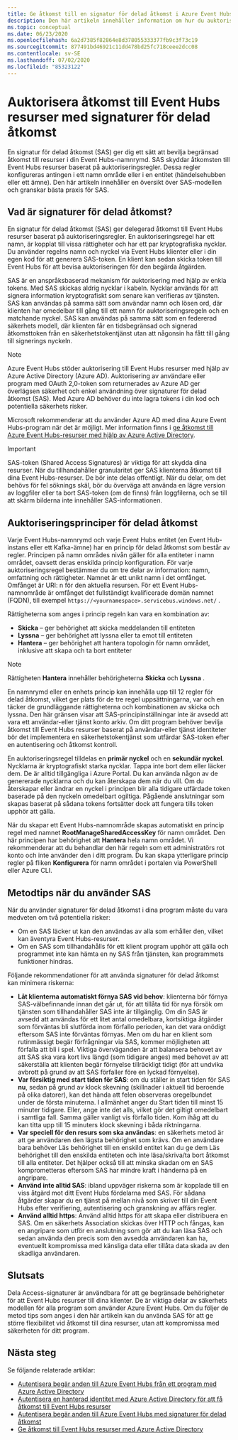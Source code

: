 ```yaml
---
title: Ge åtkomst till en signatur för delad åtkomst i Azure Event Hubs
description: Den här artikeln innehåller information om hur du auktoriserar åtkomst till Azure Event Hubs-resurser med hjälp av signaturer för delad åtkomst (SAS).
ms.topic: conceptual
ms.date: 06/23/2020
ms.openlocfilehash: 6a2d7385f82864e8d378055333377fb9c3f73c19
ms.sourcegitcommit: 877491bd46921c11dd478bd25fc718ceee2dcc08
ms.contentlocale: sv-SE
ms.lasthandoff: 07/02/2020
ms.locfileid: "85323122"
---
```

# <a name="authorizing-access-to-event-hubs-resources-using-shared-access-signatures"></a>Auktorisera åtkomst till Event Hubs resurser med signaturer för delad åtkomst
En signatur för delad åtkomst (SAS) ger dig ett sätt att bevilja begränsad åtkomst till resurser i din Event Hubs-namnrymd. SAS skyddar åtkomsten till Event Hubs resurser baserat på auktoriseringsregler. Dessa regler konfigureras antingen i ett namn område eller i en entitet (händelsehubben eller ett ämne). Den här artikeln innehåller en översikt över SAS-modellen och granskar bästa praxis för SAS.

## <a name="what-are-shared-access-signatures"></a>Vad är signaturer för delad åtkomst?
En signatur för delad åtkomst (SAS) ger delegerad åtkomst till Event Hubs resurser baserat på auktoriseringsregler. En auktoriseringsregel har ett namn, är kopplat till vissa rättigheter och har ett par kryptografiska nycklar. Du använder regelns namn och nyckel via Event Hubs klienter eller i din egen kod för att generera SAS-token. En klient kan sedan skicka token till Event Hubs för att bevisa auktoriseringen för den begärda åtgärden.

SAS är en anspråksbaserad mekanism för auktorisering med hjälp av enkla tokens. Med SAS skickas aldrig nycklar i kabeln. Nycklar används för att signera information kryptografiskt som senare kan verifieras av tjänsten. SAS kan användas på samma sätt som användar namn och lösen ord, där klienten har omedelbar till gång till ett namn för auktoriseringsregeln och en matchande nyckel. SAS kan användas på samma sätt som en federerad säkerhets modell, där klienten får en tidsbegränsad och signerad åtkomsttoken från en säkerhetstokentjänst utan att någonsin ha fått till gång till signerings nyckeln.

> [!NOTE]
> Azure Event Hubs stöder auktorisering till Event Hubs resurser med hjälp av Azure Active Directory (Azure AD). Auktorisering av användare eller program med OAuth 2,0-token som returnerades av Azure AD ger överlägsen säkerhet och enkel användning över signaturer för delad åtkomst (SAS). Med Azure AD behöver du inte lagra tokens i din kod och potentiella säkerhets risker.
>
> Microsoft rekommenderar att du använder Azure AD med dina Azure Event Hubs-program när det är möjligt. Mer information finns i [ge åtkomst till Azure Event Hubs-resurser med hjälp av Azure Active Directory](authorize-access-azure-active-directory.md).

> [!IMPORTANT]
> SAS-token (Shared Access Signatures) är viktiga för att skydda dina resurser. När du tillhandahåller granularitet ger SAS klienterna åtkomst till dina Event Hubs-resurser. De bör inte delas offentligt. När du delar, om det behövs för fel söknings skäl, bör du överväga att använda en lägre version av loggfiler eller ta bort SAS-token (om de finns) från loggfilerna, och se till att skärm bilderna inte innehåller SAS-informationen.

## <a name="shared-access-authorization-policies"></a>Auktoriseringsprinciper för delad åtkomst
Varje Event Hubs-namnrymd och varje Event Hubs entitet (en Event Hub-instans eller ett Kafka-ämne) har en princip för delad åtkomst som består av regler. Principen på namn områdes nivån gäller för alla entiteter i namn området, oavsett deras enskilda princip konfiguration.
För varje auktoriseringsregel bestämmer du om tre delar av information: namn, omfattning och rättigheter. Namnet är ett unikt namn i det omfånget. Omfånget är URI: n för den aktuella resursen. För ett Event Hubs-namnområde är omfånget det fullständigt kvalificerade domän namnet (FQDN), till exempel `https://<yournamespace>.servicebus.windows.net/` .

Rättigheterna som anges i princip regeln kan vara en kombination av:
- **Skicka** – ger behörighet att skicka meddelanden till entiteten
- **Lyssna** – ger behörighet att lyssna eller ta emot till entiteten
- **Hantera** – ger behörighet att hantera topologin för namn området, inklusive att skapa och ta bort entiteter

> [!NOTE]
> Rättigheten **Hantera** innehåller behörigheterna **Skicka** och **Lyssna** .

En namnrymd eller en enhets princip kan innehålla upp till 12 regler för delad åtkomst, vilket ger plats för de tre regel uppsättningarna, var och en täcker de grundläggande rättigheterna och kombinationen av skicka och lyssna. Den här gränsen visar att SAS-principinställningar inte är avsedd att vara ett användar-eller tjänst konto arkiv. Om ditt program behöver bevilja åtkomst till Event Hubs resurser baserat på användar-eller tjänst identiteter bör det implementera en säkerhetstokentjänst som utfärdar SAS-token efter en autentisering och åtkomst kontroll.

En auktoriseringsregel tilldelas en **primär nyckel** och en **sekundär nyckel**. Nycklarna är kryptografiskt starka nycklar. Tappa inte bort dem eller läcker dem. De är alltid tillgängliga i Azure Portal. Du kan använda någon av de genererade nycklarna och du kan återskapa dem när du vill. Om du återskapar eller ändrar en nyckel i principen blir alla tidigare utfärdade token baserade på den nyckeln omedelbart ogiltiga. Pågående anslutningar som skapas baserat på sådana tokens fortsätter dock att fungera tills token upphör att gälla.

När du skapar ett Event Hubs-namnområde skapas automatiskt en princip regel med namnet **RootManageSharedAccessKey** för namn området. Den här principen har behörighet att **Hantera** hela namn området. Vi rekommenderar att du behandlar den här regeln som ett administratörs rot konto och inte använder den i ditt program. Du kan skapa ytterligare princip regler på fliken **Konfigurera** för namn området i portalen via PowerShell eller Azure CLI.

## <a name="best-practices-when-using-sas"></a>Metodtips när du använder SAS
När du använder signaturer för delad åtkomst i dina program måste du vara medveten om två potentiella risker:

- Om en SAS läcker ut kan den användas av alla som erhåller den, vilket kan äventyra Event Hubs-resurser.
- Om en SAS som tillhandahålls för ett klient program upphör att gälla och programmet inte kan hämta en ny SAS från tjänsten, kan programmets funktioner hindras.

Följande rekommendationer för att använda signaturer för delad åtkomst kan minimera riskerna:

- **Låt klienterna automatiskt förnya SAS vid behov**: klienterna bör förnya SAS-välbefinnande innan det går ut, för att tillåta tid för nya försök om tjänsten som tillhandahåller SAS inte är tillgänglig. Om din SAS är avsedd att användas för ett litet antal omedelbara, kortsiktiga åtgärder som förväntas bli slutförda inom förfallo perioden, kan det vara onödigt eftersom SAS inte förväntas förnyas. Men om du har en klient som rutinmässigt begär förfrågningar via SAS, kommer möjligheten att förfalla att bli i spel. Viktiga överväganden är att balansera behovet av att SAS ska vara kort livs längd (som tidigare anges) med behovet av att säkerställa att klienten begär förnyelse tillräckligt tidigt (för att undvika avbrott på grund av att SAS förfaller före en lyckad förnyelse).
- **Var försiktig med start tiden för SAS**: om du ställer in start tiden för SAS **nu**, sedan på grund av klock skevning (skillnader i aktuell tid beroende på olika datorer), kan det hända att felen observeras oregelbundet under de första minuterna. I allmänhet anger du Start tiden till minst 15 minuter tidigare. Eller, ange inte det alls, vilket gör det giltigt omedelbart i samtliga fall. Samma gäller vanligt vis förfallo tiden. Kom ihåg att du kan titta upp till 15 minuters klock skevning i båda riktningarna. 
- **Var speciell för den resurs som ska användas**: en säkerhets metod är att ge användaren den lägsta behörighet som krävs. Om en användare bara behöver Läs behörighet till en enskild entitet kan du ge dem Läs behörighet till den enskilda entiteten och inte läsa/skriva/ta bort åtkomst till alla entiteter. Det hjälper också till att minska skadan om en SAS komprometteras eftersom SAS har mindre kraft i händerna på en angripare.
- **Använd inte alltid SAS**: ibland uppväger riskerna som är kopplade till en viss åtgärd mot ditt Event Hubs fördelarna med SAS. För sådana åtgärder skapar du en tjänst på mellan nivå som skriver till din Event Hubs efter verifiering, autentisering och granskning av affärs regler.
- **Använd alltid https**: Använd alltid https för att skapa eller distribuera en SAS. Om en säkerhets Association skickas över HTTP och fångas, kan en angripare som utför en anslutning som gör att du kan läsa SAS och sedan använda den precis som den avsedda användaren kan ha, eventuellt kompromissa med känsliga data eller tillåta data skada av den skadliga användaren.

## <a name="conclusion"></a>Slutsats
Dela Access-signaturer är användbara för att ge begränsade behörigheter för att Event Hubs resurser till dina klienter. De är viktiga delar av säkerhets modellen för alla program som använder Azure Event Hubs. Om du följer de metod tips som anges i den här artikeln kan du använda SAS för att ge större flexibilitet vid åtkomst till dina resurser, utan att kompromissa med säkerheten för ditt program.

## <a name="next-steps"></a>Nästa steg
Se följande relaterade artiklar: 

- [Autentisera begär anden till Azure Event Hubs från ett program med Azure Active Directory](authenticate-application.md)
- [Autentisera en hanterad identitet med Azure Active Directory för att få åtkomst till Event Hubs resurser](authenticate-managed-identity.md)
- [Autentisera begär anden till Azure Event Hubs med signaturer för delad åtkomst](authenticate-shared-access-signature.md)
- [Ge åtkomst till Event Hubs resurser med Azure Active Directory](authorize-access-azure-active-directory.md)



